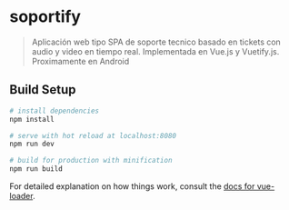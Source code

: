 # soportify

> Aplicación web tipo SPA de soporte tecnico basado en tickets con audio y video en tiempo real. Implementada en Vue.js y Vuetify.js. Proximamente en Android

## Build Setup

``` bash
# install dependencies
npm install

# serve with hot reload at localhost:8080
npm run dev

# build for production with minification
npm run build
```

For detailed explanation on how things work, consult the [docs for vue-loader](http://vuejs.github.io/vue-loader).
